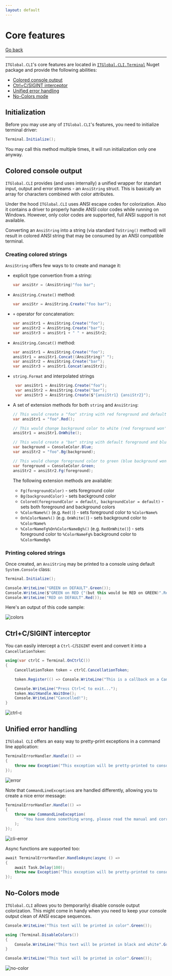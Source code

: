 ```yaml
---
layout: default
---
```

# Core features

[Go back](..)

---

`ITGlobal.CLI`'s core features are located in [`ITGlobal.CLI.Terminal`](https://www.nuget.org/packages/ITGlobal.CLI.Terminal/) Nuget package
and provide the following abilities:

* [Colored console output](#colored-console-output)
* [Ctrl+C/SIGINT interceptor](#ctrlcsigint-interceptor)
* [Unified error handling](#unified-error-handling)
* [No-Colors mode](#no-colors-mode)

## Initialization

Before you may use any of `ITGlobal.CLI`'s features, you need to initialize terminal driver:

```csharp
Terminal.Initialize();
```

You may call this method multiple times, it will run initialization only one anyway.

## Colored console output

`ITGlobal.CLI` provides (and uses internally) a unified wrapper for standart input, output and error streams - an `AnsiString` struct.
This is basically an array for characters combined with color attributes.

Under the hood `ITGlobal.CLI` uses ANSI escape codes for colorization.
Also it contains a driver to properly handle ANSI color codes while running on Windows.
However, only color codes are supported, full ANSI support is not available.

Converting an `AnsiString` into a string (via standard `ToString()` method) will result in colored ANSI string
that may be consumed by an ANSI compatible terminal.

### Creating colored strings

`AnsiString` offers few ways to to create and manage it:

* explicit type convertion from a string:

  ```csharp
  var ansiStr = (AnsiString)"foo bar";
  ```

* `AnsiString.Create()` method:

  ```csharp
  var ansiStr = AnsiString.Create("foo bar");
  ```

* `+` operator for concatenation:

  ```csharp
  var ansiStr1 = AnsiString.Create("foo");
  var ansiStr2 = AnsiString.Create("bar");
  var ansiStr3 = ansiStr1 + " " + ansiStr2;
  ```

* `AnsiString.Concat()` method:

  ```csharp
  var ansiStr1 = AnsiString.Create("foo");
  ansiStr1 = ansiStr1.Concat((AnsiString)" ");
  var ansiStr2 = AnsiString.Create("bar");
  var ansiStr3 = ansiStr1.Concat(ansiStr2);
  ```

* `string.Format` and interpolated strings

  ```csharp
   var ansiStr1 = AnsiString.Create("foo");
   var ansiStr2 = AnsiString.Create("bar");
   var ansiStr3 = AnsiString.Create($"{ansiStr1} {ansiStr2}");
  ```

* A set of extension methods for both `string` and `AnsiString`:

  ```csharp
  // This would create a "foo" string with red foreground and default background
  var ansiStr1 = "foo".Red();

  // This would change background color to white (red foreground won't change)
  ansiStr1 = ansiStr1.OnWhite();

  // This would create a "bar" string with default foreground and blue background
  var background = ConsoleColor.Blue;
  var ansiStr2 = "foo".Bg(background);

  // This would change foreground color to green (blue background won't change)
  var foreground = ConsoleColor.Green;
  ansiStr2 = ansiStr2.Fg(foreground);
  ```

  The following extension methods are available:

  * `Fg(foregroundColor)` - sets foreground color
  * `Bg(backgroundColor)` - sets background color
  * `Colored(foregroundColor = default, backgroundColor = default)` - sets both foreground and background colors
  * `%ColorName%()` (e.g. `Red()`) - sets foreground color to `%ColorName%`
  * `On%ColorName%()` (e.g. `OnWhite()`) - sets background color to `%ColorName%`
  * `%ColorNameFg%On%ColorNameBg%()` (e.g. `RedOnWhite()`) - sets foreground color to `%ColorNameFg%`
    background color to `%ColorNameBg%`

### Printing colored strings

Once created, an `AnsiString` may be printed to a console using default `System.Console` class:

```csharp
Terminal.Initialize();

Console.WriteLine("GREEN on DEFAULT".Green());
Console.WriteLine($"GREEN on RED {"(but this would be RED on GREEN)".RedOnGreen()} GREEN on RED".GreenOnRed());
Console.WriteLine("RED on DEFAULT".Red());
```

Here's an output of this code sample:

![colors](colors.gif)

## Ctrl+C/SIGINT interceptor

You can easily intercept a `Ctrl-C`/`SIGINT` event and convert it into a `CancellationToken`:

```csharp
using(var ctrlC = Terminal.OnCtrlC())
{
    CancellationToken token = ctrlC.CancellationToken;

    token.Register(() => Console.WriteLine("This is a callback on a CancellationToken"));

    Console.WriteLine("Press Ctrl+C to exit...");
    token.WaitHandle.WaitOne();
    Console.WriteLine("Cancelled!");
}
```

![ctrl-c](ctrl-c.gif)

## Unified error handling

`ITGlobal CLI` offers an easy way to pretty-print exceptions in a command line application:

```csharp
TerminalErrorHandler.Handle(() =>
{
    throw new Exception("This exception will be pretty-printed to console");
});
```

![error](error.gif)

Note that `CommandLineException`s are handled differently, allowing you to create a nice error message:

```csharp
TerminalErrorHandler.Handle(() =>
{
    throw new CommandLineException(
        "You have done something wrong, please read the manual and correct youself."
    );
});
```

![cli-error](cli-error.gif)

Async functions are supported too:

```csharp
await TerminalErrorHandler.HandleAsync(async () =>
{
    await Task.Delay(100);
    throw new Exception("This exception will be pretty-printed to console");
});
```

## No-Colors mode

`ITGlobal.CLI` allows you to (temporarily) disable console output colorization.
This might come in handy when you need to keep your console output clean of ANSI escape sequences.

```csharp
Console.WriteLine("This text will be printed in color".Green());

using (Terminal.DisableColors())
{
    Console.WriteLine("This text will be printed in black and white".Green());
}

Console.WriteLine("This text will be printed in color".Green());
```

![no-color](no-color.gif)
